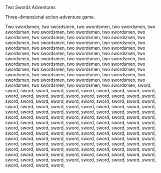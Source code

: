 Two Swords Adventures

Three-dimensional action-adventure game.  

Two swordsmen, two swordsmen, two swordsmen, two swordsmen, two swordsmen, two swordsmen, two swordsmen, two swordsmen, two swordsmen, two swordsmen, two swordsmen, two swordsmen, two swordsmen, two swordsmen, two swordsmen, two swordsmen, two swordsmen, two swordsmen, two swordsmen, two swordsmen, two swordsmen, two swordsmen, two swordsmen, two swordsmen, two swordsmen, two swordsmen, two swordsmen, two swordsmen, two swordsmen, two swordsmen, two swordsmen, two swordsmen, two swordsmen, two swordsmen, two swordsmen, two swordsmen, two swordsmen, two swordsmen, two swordsmen, two swordsmen, two swordsmen, two swordsmen, two swordsmen, two swordsmen, two swordsmen, two swordsmen, two swordsmen, two swordsmen, sword, sword, sword, sword, sword, sword, sword, sword, sword, sword, sword, sword, sword, sword, sword, sword, sword, sword, sword, sword, sword, sword, sword, sword, sword, sword, sword, sword, sword, sword, sword, sword, sword, sword, sword, sword, sword, sword, sword, sword, sword, sword, sword, sword, sword, sword, sword, sword, sword, sword, sword, sword, sword, sword, sword, sword, sword, sword, sword, sword, sword, sword, sword, sword, sword, sword, sword, sword, sword, sword, sword, sword, sword, sword, sword, sword, sword, sword, sword, sword, sword, sword, sword, sword, sword, sword, sword, sword, sword, sword, sword, sword, sword, sword, sword, sword, sword, sword, sword, sword, sword, sword, sword, sword, sword, sword, sword, sword, sword, sword, sword, sword, sword, sword, sword, sword, sword, sword, sword, sword, sword, sword, sword, sword, sword, sword, sword, sword, sword, sword, sword, sword, sword, sword, sword, sword, sword, sword, sword, sword, sword, sword, sword, sword, sword,